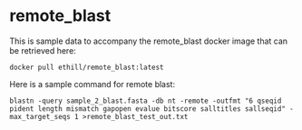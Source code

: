 # remote_blast
This is sample data to accompany the remote_blast docker image that can be retrieved here:
```
docker pull ethill/remote_blast:latest
```

Here is a sample command for remote blast:
```
blastn -query sample_2_blast.fasta -db nt -remote -outfmt "6 qseqid pident length mismatch gapopen evalue bitscore salltitles sallseqid" -max_target_seqs 1 >remote_blast_test_out.txt

```
